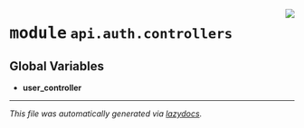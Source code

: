 <!-- markdownlint-disable -->

<a href="https://github.com/switchcollab/Switch-Bots-Python-Library/tree/main/src/switch/api/auth/controllers/__init__.py#L0"><img align="right" src="https://img.shields.io/badge/-source-cccccc?style=flat-square"/></a>

# <kbd>module</kbd> `api.auth.controllers`




**Global Variables**
---------------
- **user_controller**




---

_This file was automatically generated via [lazydocs](https://github.com/ml-tooling/lazydocs)._

